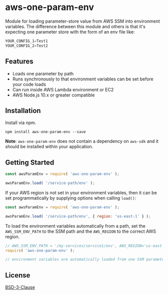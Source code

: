# aws-one-param-env

Module for loading parameter-store value from AWS SSM into environment variables. 
The difference between this module and others is that it's expecting one parameter store with the form of an env file like:

```js
YOUR_CONFIG_1=Test1
YOUR_CONFIG_2=Test2
```

## Features
* Loads one parameter by path
* Runs synchronously to that environment variables can be set before your code loads
* Can run inside AWS Lambda environment or EC2
* AWS Node.js 10.x or greater compatible

## Installation
Install via npm.

	npm install aws-one-param-env --save

**Note**: `aws-one-param-env` does not contain a dependency on `aws-sdk` and it should be installed within your application.

## Getting Started

```js
const awsParamEnv = require( 'aws-one-param-env' );

awsParamEnv.load( '/service-path/env' );
```

If your AWS region is not set in your environment variables, then it can be set programmatically by supplying
options when calling `load()`:

```js
const awsParamEnv = require( 'aws-one-param-env' );

awsParamEnv.load( '/service-path/env', { region: 'us-east-1' } );
```

To load the environment variables automatically from a path, set the `AWS_SSM_ENV_PATH` to the SSM path and the
`AWS_REGION` to the correct AWS region.

```js
// AWS_SSM_ENV_PATH = '/my-services/service1/env', AWS_REGION='us-east-1'
require( 'aws-one-param-env' );

// environment variables are automatically loaded from one SSM parameter store
```

## License

[BSD-3-Clause](https://en.wikipedia.org/wiki/BSD_licenses)
